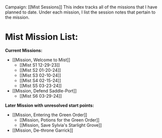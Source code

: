 Campaign: [[Mist Sessions]]
This index tracks all of the missions that I have planned to date. Under each mission, I list the session notes that pertain to the mission. 
# Mist Mission List:
**Current Missions:**
-  [[Mission, Welcome to Mist]]
	- [[Mist S1 12-29-23]]
	- [[Mist S2 01-20-24]]
	- [[Mist S3 02-10-24]]
	- [[Mist S4 02-15-24]]
	- [[Mist S5 03-23-24]]
- [[Mission, Defend Saddle-Port]]
	-  [[Mist S6 03-29-24]]

**Later Mission with unresolved start points:**
- [[Mission, Entering the Green Order]]
	- [[Mission, Potions for the Green Order]]
	- [[Mission, Save Sylvia's Starlight Grove]]
- [[Mission, De-throne Garrick]]
